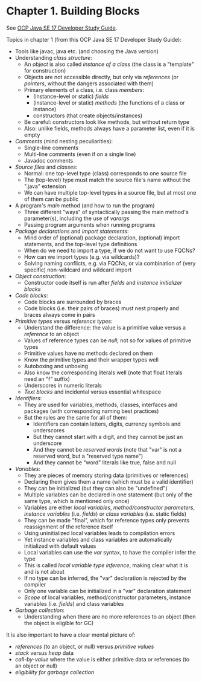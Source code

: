 # Chapter 1. Building Blocks

See [OCP Java SE 17 Developer Study Guide](https://www.amazon.com/Oracle-Certified-Professional-Developer-Study/dp/1119864585/ref=sr_1_1?crid=1GIZNHYFXHAK4&dib=eyJ2IjoiMSJ9.Mz5O0lUSaZhUZ-O1Mi__dRPfXHL9GM_CfZ3JDTz910a2d8XI7Vsfj7zwcywJAfMcubfCglH02m8PwlAk_DORk8SS5460zaDP1fskFDX4sUiFVR4pxE1Ln0VIY-g5awTQaOJKp4t0Y1HchXkrw0HtOeVSHg3dHG8Jql9TibGCj-WeXYyNdMp4zWtgM4EimHpl4wvlJZufvGpNjNEmXIObAd2B1mp1skt5k7v_B-k_Ip4.bRERgxl7gsekO5AihUKuOeT_yoO6Bsg7jHigb4sjHEM&dib_tag=se&keywords=ocp+java+se17&qid=1714573695&sprefix=ocp+java+%2Caps%2C192&sr=8-1).

Topics in chapter 1 (from this OCP Java SE 17 Developer Study Guide):
* Tools like javac, java etc. (and choosing the Java version)
* Understanding *class structure*:
  * An *object* is also called *instance of a class* (the class is a "template" for construction)
  * Objects are not accessible directly, but only via *references* (or *pointers*, without the dangers associated with them)
  * Primary elements of a class, i.e. class *members*:
    * (instance-level or static) *fields*
    * (instance-level or static) *methods* (the functions of a class or instance)
    * constructors (that create objects/instances)
  * Be careful: constructors look like methods, but without return type
  * Also: unlike fields, methods always have a parameter list, even if it is empty
* *Comments* (mind nesting peculiarities):
  * Single-line comments
  * Multi-line comments (even if on a single line)
  * Javadoc comments
* *Source files* and *classes*:
  * Normal: one top-level type (class) corresponds to one source file
  * The (top-level) type must match the source file's name without the ".java" extension
  * We can have multiple top-level types in a source file, but at most one of them can be public
* A program's *main* method (and how to run the program)
  * Three different "ways" of syntactically passing the main method's parameter(s), including the use of *varargs*
  * Passing program arguments when running programs
* *Package declarations* and *import statements*:
  * Mind order of (optional) package declaration, (optional) import statements, and the top-level type definitions
  * When do we need to import a type, if we do not want to use FQCNs?
  * How can we import types (e.g. via wildcards)?
  * Solving naming conflicts, e.g. via FQCNs, or via combination of (very specific) non-wildcard and wildcard import
* *Object construction*:
  * Constructor code itself is run after *fields* and *instance initializer blocks*
* *Code blocks*:
  * Code blocks are surrounded by braces
  * Code blocks (i.e. their pairs of braces) must nest properly and braces always come in pairs
* *Primitive types* versus *reference types*:
  * Understand the difference: the value is a primitive value versus a *reference* to an object
  * Values of reference types can be *null*; not so for values of primitive types
  * Primitive values have no methods declared on them
  * Know the primitive types and their wrapper types well
  * Autoboxing and unboxing
  * Also know the corresponding literals well (note that float literals need an "f" suffix)
  * Underscores in numeric literals
  * *Text blocks* and incidental versus essential whitespace
* *Identifiers*:
  * They are used for variables, methods, classes, interfaces and packages (with corresponding naming best practices)
  * But the rules are the same for all of them:
    * Identifiers can contain letters, digits, currency symbols and underscores
    * But they cannot start with a digit, and they cannot be just an underscore
    * And they cannot be *reserved words* (note that "var" is not a reserved word, but a "reserved type name")
    * And they cannot be "word" literals like true, false and null
* *Variables*:
  * They are pieces of memory storing data (primitives or references)
  * Declaring them gives them a name (which must be a valid identifier)
  * They can be initialized (but they can also be "undefined")
  * Multiple variables can be declared in one statement (but only of the same type, which is mentioned only once)
  * Variables are either *local variables*, *method/constructor parameters*, *instance variables* (i.e. *fields*) or *class variables* (i.e. static fields)
  * They can be made "final", which for reference types only prevents reassignment of the reference itself
  * Using uninitialized local variables leads to compilation errors
  * Yet instance variables and class variables are automatically initialized with default values
  * Local variables can use the *var* syntax, to have the compiler infer the type
  * This is called *local variable type inference*, making clear what it is and is not about
  * If no type can be inferred, the "var" declaration is rejected by the compiler
  * Only one variable can be initialized in a "var" declaration statement
  * *Scope* of local variables, method/constructor parameters, instance variables (i.e. *fields*) and class variables
* *Garbage collection*:
  * Understanding when there are no more references to an object (then the object is eligible for GC)

It is also important to have a clear mental picture of:
* *references* (to an object, or null) versus *primitive values*
* *stack* versus *heap* data
* *call-by-value* where the value is either primitive data or references (to an object or null)
* *eligibility for garbage collection*
